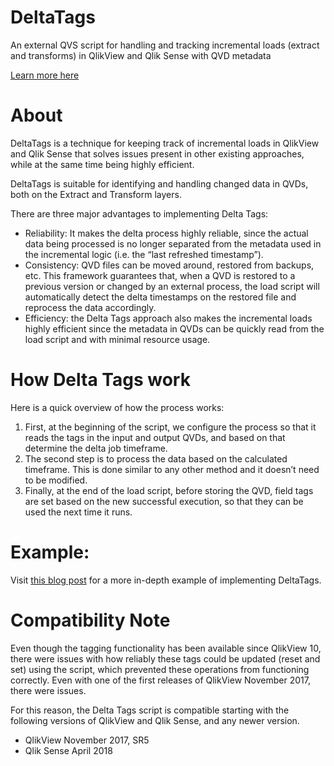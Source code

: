 # DeltaTags
An external QVS script for handling and tracking incremental loads (extract and transforms) in QlikView and Qlik Sense with QVD metadata

[Learn more here](https://aftersync.com/blog/delta-tags-a-new-mechanism-for-efficiently-keeping-track-of-incremental-reloads-in-qlikview-and-qlik-sense)

# About
DeltaTags is a technique for keeping track of incremental loads in QlikView and Qlik Sense that solves issues present in other existing approaches, while at the same time being highly efficient.

DeltaTags is suitable for identifying and handling changed data in QVDs, both on the Extract and Transform layers.

There are three major advantages to implementing Delta Tags:

* Reliability: It makes the delta process highly reliable, since the actual data being processed is no longer separated from the metadata used in the incremental logic (i.e. the “last refreshed timestamp”).
* Consistency: QVD files can be moved around, restored from backups, etc. This framework guarantees that, when a QVD is restored to a previous version or changed by an external process, the load script will automatically detect the delta timestamps on the restored file and reprocess the data accordingly.
* Efficiency: the Delta Tags approach also makes the incremental loads highly efficient since the metadata in QVDs can be quickly read from the load script and with minimal resource usage.

# How Delta Tags work
Here is a quick overview of how the process works:

1. First, at the beginning of the script, we configure the process so that it reads the tags in the input and output QVDs, and based on that determine the delta job timeframe.
2. The second step is to process the data based on the calculated timeframe. This is done similar to any other method and it doesn’t need to be modified.
3. Finally, at the end of the load script, before storing the QVD, field tags are set based on the new successful execution, so that they can be used the next time it runs.

# Example:

Visit [this blog post](https://aftersync.com/blog/delta-tags-a-new-mechanism-for-efficiently-keeping-track-of-incremental-reloads-in-qlikview-and-qlik-sense) for a more in-depth example of implementing DeltaTags.

# Compatibility Note
Even though the tagging functionality has been available since QlikView 10, there were issues with how reliably these tags could be updated (reset and set) using the script, which prevented these operations from functioning correctly. Even with one of the first releases of QlikView November 2017, there were issues.

For this reason, the Delta Tags script is compatible starting with the following versions of QlikView and Qlik Sense, and any newer version.

* QlikView November 2017, SR5
* Qlik Sense April 2018
